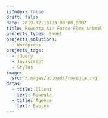 ```yaml
---
isIndex: false
draft: false
date: 2019-12-18T23:00:00.000Z
title: Rowenta Air Force Flex Animal
projects_types: Event
projects_solutions:
  - Wordpress
projects_tags:
  - jQuery
  - Javascript
  - Stylus
image:
  src: /images/uploads/rowenta.png
datas:
  - title: Client
    text: Rowenta
  - title: Agence
    text: Evolve
---
```

